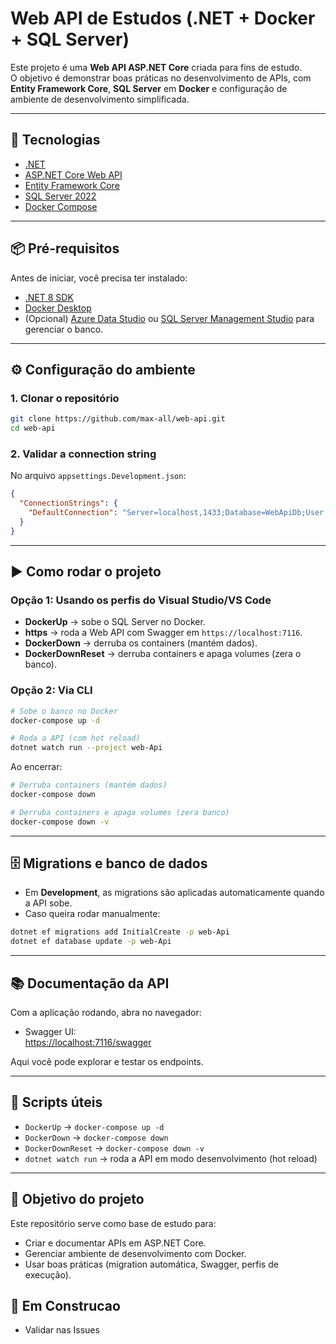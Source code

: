 ﻿# Web API de Estudos (.NET + Docker + SQL Server)

Este projeto é uma **Web API ASP.NET Core** criada para fins de estudo.  
O objetivo é demonstrar boas práticas no desenvolvimento de APIs, com **Entity Framework Core**, **SQL Server** em **Docker** e configuração de ambiente de desenvolvimento simplificada.

---

## 🚀 Tecnologias

- [.NET](https://dotnet.microsoft.com/)
- [ASP.NET Core Web API](https://learn.microsoft.com/aspnet/core/web-api)
- [Entity Framework Core](https://learn.microsoft.com/ef/core/)
- [SQL Server 2022](https://hub.docker.com/_/microsoft-mssql-server)
- [Docker Compose](https://docs.docker.com/compose/)

---

## 📦 Pré-requisitos

Antes de iniciar, você precisa ter instalado:

- [.NET 8 SDK](https://dotnet.microsoft.com/en-us/download/dotnet/8.0)
- [Docker Desktop](https://www.docker.com/products/docker-desktop)
- (Opcional) [Azure Data Studio](https://azure.microsoft.com/en-us/products/data-studio) ou [SQL Server Management Studio](https://aka.ms/ssmsfullsetup) para gerenciar o banco.

---

## ⚙️ Configuração do ambiente

### 1. Clonar o repositório
```bash
git clone https://github.com/max-all/web-api.git
cd web-api
```

### 2. Validar a connection string
No arquivo `appsettings.Development.json`:

```json
{
  "ConnectionStrings": {
    "DefaultConnection": "Server=localhost,1433;Database=WebApiDb;User Id=sa;Password=Webapi123;TrustServerCertificate=True;"
  }
}
```

---

## ▶️ Como rodar o projeto

### Opção 1: Usando os perfis do Visual Studio/VS Code
- **DockerUp** → sobe o SQL Server no Docker.  
- **https** → roda a Web API com Swagger em `https://localhost:7116`.  
- **DockerDown** → derruba os containers (mantém dados).  
- **DockerDownReset** → derruba containers e apaga volumes (zera o banco).  

### Opção 2: Via CLI
```bash
# Sobe o banco no Docker
docker-compose up -d

# Roda a API (com hot reload)
dotnet watch run --project web-Api
```

Ao encerrar:
```bash
# Derruba containers (mantém dados)
docker-compose down

# Derruba containers e apaga volumes (zera banco)
docker-compose down -v
```

---

## 🗄️ Migrations e banco de dados

- Em **Development**, as migrations são aplicadas automaticamente quando a API sobe.  
- Caso queira rodar manualmente:
```bash
dotnet ef migrations add InitialCreate -p web-Api
dotnet ef database update -p web-Api
```

---

## 📚 Documentação da API

Com a aplicação rodando, abra no navegador:

- Swagger UI:  
  [https://localhost:7116/swagger](https://localhost:7116/swagger)

Aqui você pode explorar e testar os endpoints.

---

## 🧹 Scripts úteis

- `DockerUp` → `docker-compose up -d`
- `DockerDown` → `docker-compose down`
- `DockerDownReset` → `docker-compose down -v`
- `dotnet watch run` → roda a API em modo desenvolvimento (hot reload)

---

## 🎯 Objetivo do projeto

Este repositório serve como base de estudo para:
- Criar e documentar APIs em ASP.NET Core.  
- Gerenciar ambiente de desenvolvimento com Docker.  
- Usar boas práticas (migration automática, Swagger, perfis de execução).  

## 🧹 Em Construcao

- Validar nas Issues